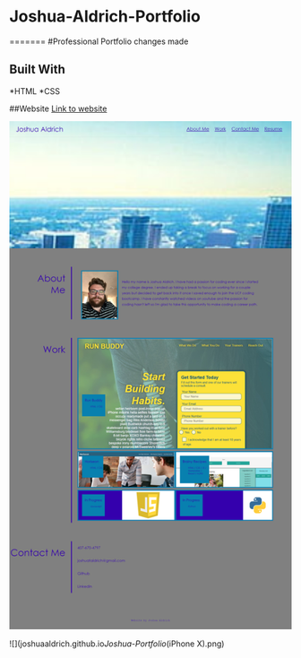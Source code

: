 # Joshua-Aldrich-Portfolio

=======
#Professional Portfolio changes made

## Built With

*HTML
*CSS

##Website
[Link to website](https://joshuaaldrich.github.io/Joshua-Portfolio/)

![](assets\images\updatedscreen.png)

![](joshuaaldrich.github.io*Joshua-Portfolio*(iPhone X).png)
